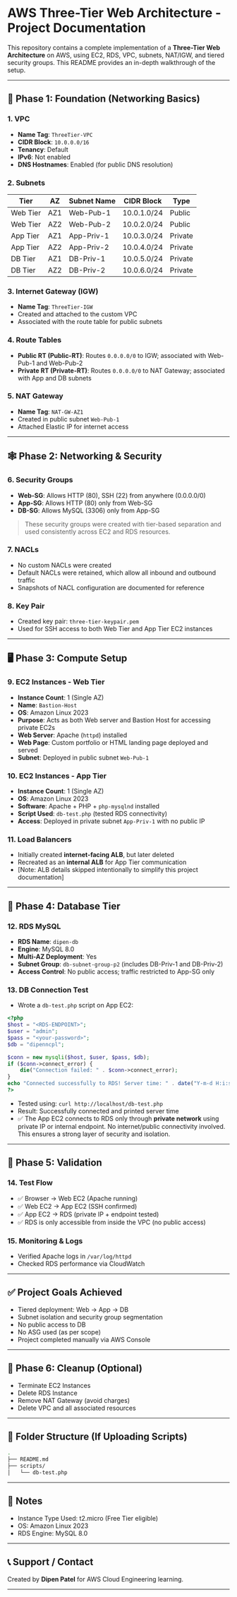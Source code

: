 # AWS Three-Tier Web Architecture - Project Documentation

This repository contains a complete implementation of a **Three-Tier Web Architecture** on AWS, using EC2, RDS, VPC, subnets, NAT/IGW, and tiered security groups. This README provides an in-depth walkthrough of the setup.

---

## 🧱 Phase 1: Foundation (Networking Basics)

### 1. VPC

- **Name Tag**: `ThreeTier-VPC`
- **CIDR Block**: `10.0.0.0/16`
- **Tenancy**: Default
- **IPv6**: Not enabled
- **DNS Hostnames**: Enabled (for public DNS resolution)

### 2. Subnets

| Tier     | AZ  | Subnet Name | CIDR Block  | Type    |
| -------- | --- | ----------- | ----------- | ------- |
| Web Tier | AZ1 | Web-Pub-1   | 10.0.1.0/24 | Public  |
| Web Tier | AZ2 | Web-Pub-2   | 10.0.2.0/24 | Public  |
| App Tier | AZ1 | App-Priv-1  | 10.0.3.0/24 | Private |
| App Tier | AZ2 | App-Priv-2  | 10.0.4.0/24 | Private |
| DB Tier  | AZ1 | DB-Priv-1   | 10.0.5.0/24 | Private |
| DB Tier  | AZ2 | DB-Priv-2   | 10.0.6.0/24 | Private |

### 3. Internet Gateway (IGW)

- **Name Tag**: `ThreeTier-IGW`
- Created and attached to the custom VPC
- Associated with the route table for public subnets

### 4. Route Tables

- **Public RT (Public-RT)**: Routes `0.0.0.0/0` to IGW; associated with Web-Pub-1 and Web-Pub-2
- **Private RT (Private-RT)**: Routes `0.0.0.0/0` to NAT Gateway; associated with App and DB subnets

### 5. NAT Gateway

- **Name Tag**: `NAT-GW-AZ1`
- Created in public subnet `Web-Pub-1`
- Attached Elastic IP for internet access

---

## 🕸️ Phase 2: Networking & Security

### 6. Security Groups

- **Web-SG**: Allows HTTP (80), SSH (22) from anywhere (0.0.0.0/0)
- **App-SG**: Allows HTTP (80) only from Web-SG
- **DB-SG**: Allows MySQL (3306) only from App-SG

> These security groups were created with tier-based separation and used consistently across EC2 and RDS resources.

### 7. NACLs

- No custom NACLs were created
- Default NACLs were retained, which allow all inbound and outbound traffic
- Snapshots of NACL configuration are documented for reference

### 8. Key Pair

- Created key pair: `three-tier-keypair.pem`
- Used for SSH access to both Web Tier and App Tier EC2 instances

---

## 🖥️ Phase 3: Compute Setup

### 9. EC2 Instances - Web Tier

- **Instance Count**: 1 (Single AZ)
- **Name**: `Bastion-Host`
- **OS**: Amazon Linux 2023
- **Purpose**: Acts as both Web server and Bastion Host for accessing private EC2s
- **Web Server**: Apache (`httpd`) installed
- **Web Page**: Custom portfolio or HTML landing page deployed and served
- **Subnet**: Deployed in public subnet `Web-Pub-1`

### 10. EC2 Instances - App Tier

- **Instance Count**: 1 (Single AZ)
- **OS**: Amazon Linux 2023
- **Software**: Apache + PHP + `php-mysqlnd` installed
- **Script Used**: `db-test.php` (tested RDS connectivity)
- **Access**: Deployed in private subnet `App-Priv-1` with no public IP

### 11. Load Balancers

- Initially created **internet-facing ALB**, but later deleted
- Recreated as an **internal ALB** for App Tier communication
- [Note: ALB details skipped intentionally to simplify this project documentation]

---

## 💾 Phase 4: Database Tier

### 12. RDS MySQL

- **RDS Name**: `dipen-db`
- **Engine**: MySQL 8.0
- **Multi-AZ Deployment**: Yes
- **Subnet Group**: `db-subnet-group-p2` (includes DB-Priv-1 and DB-Priv-2)
- **Access Control**: No public access; traffic restricted to App-SG only

### 13. DB Connection Test

- Wrote a `db-test.php` script on App EC2:

```php
<?php
$host = "<RDS-ENDPOINT>";
$user = "admin";
$pass = "<your-password>";
$db = "dipenncpl";

$conn = new mysqli($host, $user, $pass, $db);
if ($conn->connect_error) {
    die("Connection failed: " . $conn->connect_error);
}
echo "Connected successfully to RDS! Server time: " . date("Y-m-d H:i:s");
?>
```

- Tested using: `curl http://localhost/db-test.php`
- Result: Successfully connected and printed server time
- ✅ The App EC2 connects to RDS only through **private network** using private IP or internal endpoint. No internet/public connectivity involved. This ensures a strong layer of security and isolation.

---

## 🚦 Phase 5: Validation

### 14. Test Flow

- ✅ Browser → Web EC2 (Apache running)
- ✅ Web EC2 → App EC2 (SSH confirmed)
- ✅ App EC2 → RDS (private IP + endpoint tested)
- ✅ RDS is only accessible from inside the VPC (no public access)

### 15. Monitoring & Logs

- Verified Apache logs in `/var/log/httpd`
- Checked RDS performance via CloudWatch

---

## ✅ Project Goals Achieved

- Tiered deployment: Web → App → DB
- Subnet isolation and security group segmentation
- No public access to DB
- No ASG used (as per scope)
- Project completed manually via AWS Console

---

## 🧼 Phase 6: Cleanup (Optional)

- Terminate EC2 Instances
- Delete RDS Instance
- Remove NAT Gateway (avoid charges)
- Delete VPC and all associated resources

---

## 📁 Folder Structure (If Uploading Scripts)

```bash
.
├── README.md
├── scripts/
│   └── db-test.php
```

---

## 📌 Notes

- Instance Type Used: t2.micro (Free Tier eligible)
- OS: Amazon Linux 2023
- RDS Engine: MySQL 8.0

---

## 📞 Support / Contact

Created by **Dipen Patel** for AWS Cloud Engineering learning.

---

